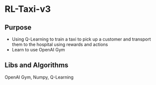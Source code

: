 # RL-Taxi-v3

## Purpose
 - Using Q-Learning to train a taxi to pick up a customer and transport them to the hospital using rewards and actions
 - Learn to use OpenAI Gym

## Libs and Algorithms
OpenAI Gym, Numpy, Q-Learning


